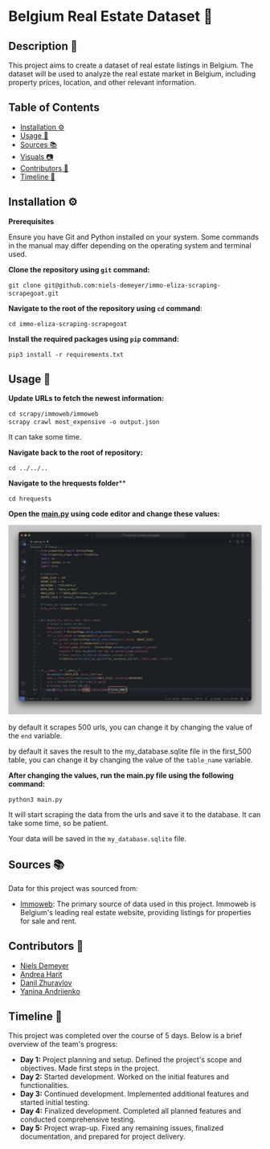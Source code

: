 # Belgium Real Estate Dataset 🏡

## Description 📝

This project aims to create a dataset of real estate listings in Belgium. The dataset will be used to analyze the real estate market in Belgium, including property prices, location, and other relevant information.

## Table of Contents

- [Installation ⚙️](#installation-⚙️) 
- [Usage 🚀](#usage-🚀) 
- [Sources 📚](#sources-📚) 
- [Visuals 📷](#visuals-📷)
- [Contributors 👥](#contributors-👥)
- [Timeline 📅](#timeline-📅)

## Installation ⚙️

**Prerequisites**

Ensure you have Git and Python installed on your system. Some commands in the manual may differ depending on the operating system and terminal used.

**Clone the repository using `git` command:**

    git clone git@github.com:niels-demeyer/immo-eliza-scraping-scrapegoat.git

**Navigate to the root of the repository using `cd` command**:
  
    cd immo-eliza-scraping-scrapegoat

**Install the required packages using `pip` command:**

    pip3 install -r requirements.txt

## Usage 🚀

**Update URLs to fetch the newest information:**

    cd scrapy/immoweb/immoweb
    scrapy crawl most_expensive -o output.json

It can take some time.

**Navigate back to the root of repository:**

    cd ../../..


**Navigate to the hrequests folder****

    cd hrequests

**Open the [main.py](hrequests/main.py) using code editor and change these values:**

![How to setup hrequests](img/how_to_setup_hrequests.png)

by default it scrapes 500 urls, you can change it by changing the value of the `end` variable.

by default it saves the result to the my_database.sqlite file in the first_500 table, you can change it by changing the value of the `table_name` variable.

**After changing the values, run the main.py file using the following command:**

    python3 main.py

It will start scraping the data from the urls and save it to the database. It can take some time, so be patient.

 Your data will be saved in the `my_database.sqlite` file.

## Sources 📚

Data for this project was sourced from:

- [Immoweb](https://www.immoweb.be/): The primary source of data used in this project. Immoweb is Belgium's leading real estate website, providing listings for properties for sale and rent.

## Contributors 👥

- [Niels Demeyer](https://github.com/niels-demeyer)
- [Andrea Harit](https://github.com/andreaharit)
- [Danil Zhuravlov](https://github.com/Danil-Zhuravlov)
- [Yanina Andriienko](https://github.com/Yanina-Andriienko)

## Timeline 📅

This project was completed over the course of 5 days. Below is a brief overview of the team's progress:

- **Day 1:** Project planning and setup. Defined the project's scope and objectives. Made first steps in the project.
- **Day 2:** Started development. Worked on the initial features and functionalities.
- **Day 3:** Continued development. Implemented additional features and started initial testing.
- **Day 4:** Finalized development. Completed all planned features and conducted comprehensive testing.
- **Day 5:** Project wrap-up. Fixed any remaining issues, finalized documentation, and prepared for project delivery.
